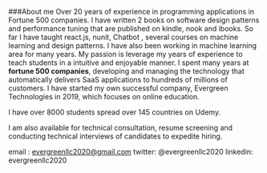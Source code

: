 
###About me
Over 20 years of experience in  programming applications in Fortune 500 companies. I have written 2 books on software design patterns and performance tuning that are published on kindle, nook and ibooks.  So far I have taught react.js, nunit, Chatbot , several courses on machine learning and design patterns.  I have also been working in machine learning area for many years. My passion is leverage my years of experience to teach students in a intuitive and enjoyable manner.
I spent many years at **fortune 500 companies**, developing and managing the technology that automatically delivers SaaS applications to hundreds of millions of customers.  I have started my own successful company, Evergreen Technologies in 2019, which focuses on online education.

I have over 8000 students spread over 145 countries on Udemy.

I am also available for technical consultation, resume screening and conducting technical interviews of candidates to expedite hiring.

email : evergreenllc2020@gmail.com
twitter: @evergreenllc2020
linkedin: evergreenllc2020
